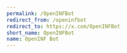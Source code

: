 ```yaml
---
permalink: /OpenINFBot
redirect_from: /openinfbot
redirect_to: https://x.com/OpenINFBot
short_name: OpenINFBot
name: OpenINF Bot
---
```

